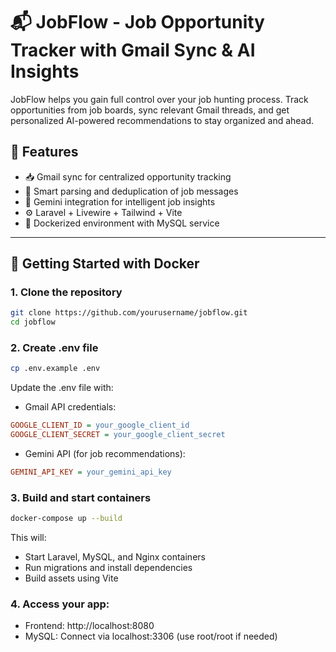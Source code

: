 # 📬 JobFlow - Job Opportunity Tracker with Gmail Sync & AI Insights

JobFlow helps you gain full control over your job hunting process. Track opportunities from job boards, sync relevant
Gmail threads, and get personalized AI-powered recommendations to stay organized and ahead.

## 🚀 Features

- 📥 Gmail sync for centralized opportunity tracking
- 📄 Smart parsing and deduplication of job messages
- 🤖 Gemini integration for intelligent job insights
- ⚙️ Laravel + Livewire + Tailwind + Vite
- 🐳 Dockerized environment with MySQL service

---

## 🐳 Getting Started with Docker

### 1. Clone the repository

```bash
git clone https://github.com/yourusername/jobflow.git
cd jobflow
```

### 2. Create .env file

```bash
cp .env.example .env
```

Update the .env file with:

* Gmail API credentials:

```ini
GOOGLE_CLIENT_ID = your_google_client_id
GOOGLE_CLIENT_SECRET = your_google_client_secret
```

* Gemini API (for job recommendations):

```ini
GEMINI_API_KEY = your_gemini_api_key
```

### 3. Build and start containers

```bash
docker-compose up --build
```

This will:

* Start Laravel, MySQL, and Nginx containers
* Run migrations and install dependencies
* Build assets using Vite

### 4. Access your app:

* Frontend: http://localhost:8080
* MySQL: Connect via localhost:3306 (use root/root if needed)
